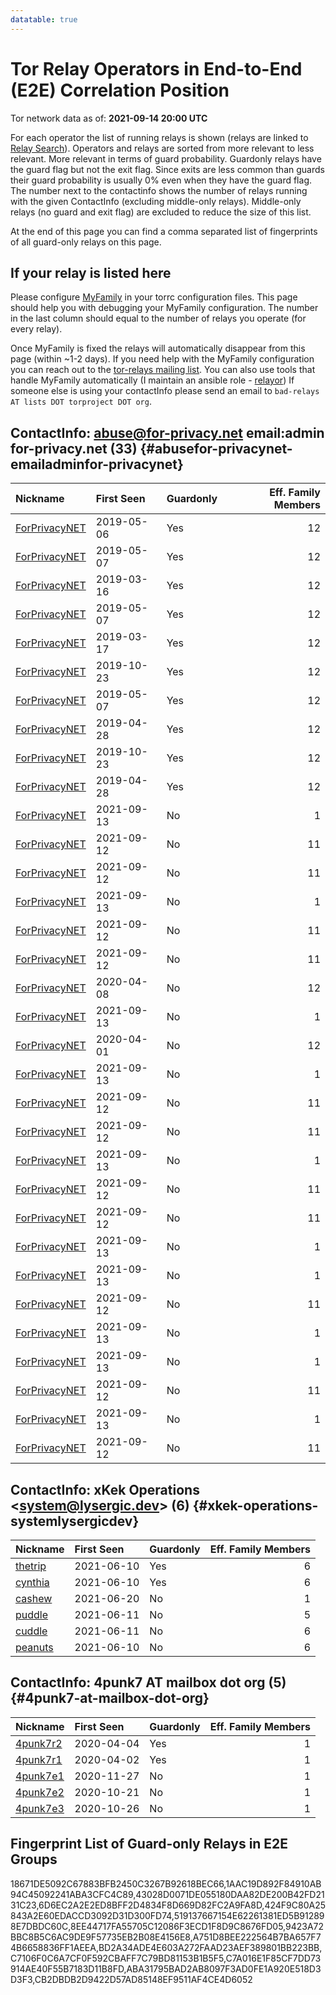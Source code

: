 ```yaml
---
datatable: true
---
```



# Tor Relay Operators in End-to-End (E2E) Correlation Position

Tor network data as of: **2021-09-14 20:00 UTC**

For each operator the list of running relays is shown (relays are linked to [Relay Search](https://metrics.torproject.org/rs.html)).
Operators and relays are sorted from more relevant to less relevant. More relevant in terms of guard probability.
Guardonly relays have the guard flag but not the exit flag.
Since exits are less common than guards their guard probability is usually 0% even when they have the guard flag.
The number next to the contactinfo shows the number of relays running with the given ContactInfo (excluding middle-only relays).
Middle-only relays (no guard and exit flag) are excluded to reduce the size of this list.

At the end of this page you can find a comma separated list of fingerprints of all guard-only relays on this page.

## If your relay is listed here
Please configure [MyFamily](https://www.torproject.org/docs/tor-manual.html.en#MyFamily) in your torrc configuration files.
This page should help you with debugging your MyFamily configuration. The number in the last column should equal to the number of
relays you operate (for every relay).

Once MyFamily is fixed the relays will automatically disappear from this page (within ~1-2 days).
If you need help with the MyFamily configuration you can reach out to the
[tor-relays mailing list](https://lists.torproject.org/cgi-bin/mailman/listinfo/tor-relays).
You can also use tools that handle MyFamily automatically (I maintain an ansible role - 
[relayor](https://medium.com/@nusenu/deploying-tor-relays-with-ansible-6612593fa34d))
If someone else is using your contactInfo please send an email to ```bad-relays AT lists DOT torproject DOT org```.


## ContactInfo: abuse@for-privacy.net email:admin for-privacy.net (33) {#abusefor-privacynet-emailadminfor-privacynet}

| Nickname                                                                                                 | First Seen   | Guardonly   |   Eff. Family Members |
|:---------------------------------------------------------------------------------------------------------|:-------------|:------------|----------------------:|
| [ForPrivacyNET](https://metrics.torproject.org/rs.html#details/8EE44717FA55705C12086F3ECD1F8D9C8676FD05) | 2019-05-06   | Yes         |                    12 |
| [ForPrivacyNET](https://metrics.torproject.org/rs.html#details/6D6EC2A2E2ED8BFF2D4834F8D669D82FC2A9FA8D) | 2019-05-07   | Yes         |                    12 |
| [ForPrivacyNET](https://metrics.torproject.org/rs.html#details/9423A72BBC8B5C6AC9DE9F57735EB2B08E4156E8) | 2019-03-16   | Yes         |                    12 |
| [ForPrivacyNET](https://metrics.torproject.org/rs.html#details/BD2A34ADE4E603A272FAAD23AEF389801BB223BB) | 2019-05-07   | Yes         |                    12 |
| [ForPrivacyNET](https://metrics.torproject.org/rs.html#details/A751D8BEE222564B7BA657F74B6658836FF1AEEA) | 2019-03-17   | Yes         |                    12 |
| [ForPrivacyNET](https://metrics.torproject.org/rs.html#details/C7A016E1F85CF7DD73914AE40F55B7183D11B8FD) | 2019-10-23   | Yes         |                    12 |
| [ForPrivacyNET](https://metrics.torproject.org/rs.html#details/43028D0071DE055180DAA82DE200B42FD2131C23) | 2019-05-07   | Yes         |                    12 |
| [ForPrivacyNET](https://metrics.torproject.org/rs.html#details/18671DE5092C67883BFB2450C3267B92618BEC66) | 2019-04-28   | Yes         |                    12 |
| [ForPrivacyNET](https://metrics.torproject.org/rs.html#details/C7106F0C6A7CF0F592CBAFF7C79BD81153B1B5F5) | 2019-10-23   | Yes         |                    12 |
| [ForPrivacyNET](https://metrics.torproject.org/rs.html#details/1AAC19D892F84910AB94C45092241ABA3CFC4C89) | 2019-04-28   | Yes         |                    12 |
| [ForPrivacyNET](https://metrics.torproject.org/rs.html#details/04749CD6A6BE1C0B14EE63DFD0F13EEB9EFEE8AB) | 2021-09-13   | No          |                     1 |
| [ForPrivacyNET](https://metrics.torproject.org/rs.html#details/11A2C7E4629BC8F2AE8188CFF6421F1FBDD2A8CE) | 2021-09-12   | No          |                    11 |
| [ForPrivacyNET](https://metrics.torproject.org/rs.html#details/20209021CE8B8732F8EE57D313A36FF8DC823E5E) | 2021-09-12   | No          |                    11 |
| [ForPrivacyNET](https://metrics.torproject.org/rs.html#details/2390B303058F5EC1E1BEAAEECE3AAF2CF97B71F4) | 2021-09-13   | No          |                     1 |
| [ForPrivacyNET](https://metrics.torproject.org/rs.html#details/24FDF4754BB3775A6D54E078DCBBCA43D7B1B07E) | 2021-09-12   | No          |                    11 |
| [ForPrivacyNET](https://metrics.torproject.org/rs.html#details/2DF03D7B158DAE2EAF76078775451F1769506451) | 2021-09-12   | No          |                    11 |
| [ForPrivacyNET](https://metrics.torproject.org/rs.html#details/376DC7CAD597D3A4CBB651999CFAD0E77DC9AE8C) | 2020-04-08   | No          |                    12 |
| [ForPrivacyNET](https://metrics.torproject.org/rs.html#details/4A169C0A14E41F647D009EC49D28A3D11629DAF0) | 2021-09-13   | No          |                     1 |
| [ForPrivacyNET](https://metrics.torproject.org/rs.html#details/5D84900DBE6D6365684A9675B81A68ACE9577A68) | 2020-04-01   | No          |                    12 |
| [ForPrivacyNET](https://metrics.torproject.org/rs.html#details/700656570DF73C4FC4059FEF2F7DE08B2721E409) | 2021-09-13   | No          |                     1 |
| [ForPrivacyNET](https://metrics.torproject.org/rs.html#details/776542D611661D6FE3839FE2D7AFB92A435C5D81) | 2021-09-12   | No          |                    11 |
| [ForPrivacyNET](https://metrics.torproject.org/rs.html#details/7ABED1F6664D1153F1402838D3B32AF6F2CABE17) | 2021-09-12   | No          |                    11 |
| [ForPrivacyNET](https://metrics.torproject.org/rs.html#details/829EC1AF85B89A4CD9E10C7271FEFF19A64C4A77) | 2021-09-13   | No          |                     1 |
| [ForPrivacyNET](https://metrics.torproject.org/rs.html#details/8748A5C2CE8BE8B6099011DABBD736DBA1FABD61) | 2021-09-12   | No          |                    11 |
| [ForPrivacyNET](https://metrics.torproject.org/rs.html#details/99EBA72BA08EF99A3E0AE4DBFD2792BF2A18C465) | 2021-09-12   | No          |                    11 |
| [ForPrivacyNET](https://metrics.torproject.org/rs.html#details/9B070A04BE3C9364C7E0D961BB3569C334663CA0) | 2021-09-13   | No          |                     1 |
| [ForPrivacyNET](https://metrics.torproject.org/rs.html#details/A398080A6A72F828DC4476DE45E28C5892CA1070) | 2021-09-13   | No          |                     1 |
| [ForPrivacyNET](https://metrics.torproject.org/rs.html#details/BEE071E521A47C740C9F6184FEBCF78BFF5F1275) | 2021-09-12   | No          |                    11 |
| [ForPrivacyNET](https://metrics.torproject.org/rs.html#details/C218A910CEF43EF5E4B9FC9F2026A7DA3958D9F4) | 2021-09-13   | No          |                     1 |
| [ForPrivacyNET](https://metrics.torproject.org/rs.html#details/C4CE54BF7CF355433FF6E9D80240070F65B6B96E) | 2021-09-13   | No          |                     1 |
| [ForPrivacyNET](https://metrics.torproject.org/rs.html#details/E49F3696DC13946A68DF2AAA6EDA460BC15D8F03) | 2021-09-12   | No          |                    11 |
| [ForPrivacyNET](https://metrics.torproject.org/rs.html#details/F6CA925CDCD1B12F693A4B6EC79EA914DCDC9800) | 2021-09-13   | No          |                     1 |
| [ForPrivacyNET](https://metrics.torproject.org/rs.html#details/FF5D538B72DAC854D4C8FE3A637C242F5B54649A) | 2021-09-12   | No          |                    11 |

## ContactInfo: xKek Operations &lt;system@lysergic.dev&gt; (6) {#xkek-operations-systemlysergicdev}

| Nickname                                                                                           | First Seen   | Guardonly   |   Eff. Family Members |
|:---------------------------------------------------------------------------------------------------|:-------------|:------------|----------------------:|
| [thetrip](https://metrics.torproject.org/rs.html#details/424F9C80A25843A2E60EDACCD3092D31D300FD74) | 2021-06-10   | Yes         |                     6 |
| [cynthia](https://metrics.torproject.org/rs.html#details/519137667154E62261381ED5B912898E7DBDC60C) | 2021-06-10   | Yes         |                     6 |
| [cashew](https://metrics.torproject.org/rs.html#details/8063D1DCE54116090DD1B03E0D602E4AABE281F1)  | 2021-06-20   | No          |                     1 |
| [puddle](https://metrics.torproject.org/rs.html#details/9AF0C9EB3BDE62145DCE690CC82B9B8D79987E10)  | 2021-06-11   | No          |                     5 |
| [cuddle](https://metrics.torproject.org/rs.html#details/C1734E8C2D2DC1A579794DFA209C7CBCFA2B26F7)  | 2021-06-11   | No          |                     6 |
| [peanuts](https://metrics.torproject.org/rs.html#details/F62B74728AC72A495C986255199D9AF19CCA5B51) | 2021-06-10   | No          |                     6 |

## ContactInfo: 4punk7 AT mailbox dot org (5) {#4punk7-at-mailbox-dot-org}

| Nickname                                                                                            | First Seen   | Guardonly   |   Eff. Family Members |
|:----------------------------------------------------------------------------------------------------|:-------------|:------------|----------------------:|
| [4punk7r2](https://metrics.torproject.org/rs.html#details/CB2DBDB2D9422D57AD85148EF9511AF4CE4D6052) | 2020-04-04   | Yes         |                     1 |
| [4punk7r1](https://metrics.torproject.org/rs.html#details/ABA31795BAD2AB8097F3AD0FE1A920E518D3D3F3) | 2020-04-02   | Yes         |                     1 |
| [4punk7e1](https://metrics.torproject.org/rs.html#details/2E0C69E59B5B6AA15BB1C269690722607663416C) | 2020-11-27   | No          |                     1 |
| [4punk7e2](https://metrics.torproject.org/rs.html#details/68057FD302B0F83C0ED00B6D70FDAD6BEEF2005B) | 2020-10-21   | No          |                     1 |
| [4punk7e3](https://metrics.torproject.org/rs.html#details/F42FF0E095F23AD253622272F984649DDEEB402C) | 2020-10-26   | No          |                     1 |


## Fingerprint List of Guard-only Relays in E2E Groups

18671DE5092C67883BFB2450C3267B92618BEC66,1AAC19D892F84910AB94C45092241ABA3CFC4C89,43028D0071DE055180DAA82DE200B42FD2131C23,6D6EC2A2E2ED8BFF2D4834F8D669D82FC2A9FA8D,424F9C80A25843A2E60EDACCD3092D31D300FD74,519137667154E62261381ED5B912898E7DBDC60C,8EE44717FA55705C12086F3ECD1F8D9C8676FD05,9423A72BBC8B5C6AC9DE9F57735EB2B08E4156E8,A751D8BEE222564B7BA657F74B6658836FF1AEEA,BD2A34ADE4E603A272FAAD23AEF389801BB223BB,C7106F0C6A7CF0F592CBAFF7C79BD81153B1B5F5,C7A016E1F85CF7DD73914AE40F55B7183D11B8FD,ABA31795BAD2AB8097F3AD0FE1A920E518D3D3F3,CB2DBDB2D9422D57AD85148EF9511AF4CE4D6052